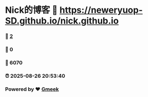 # Nick的博客 :link: https://neweryuop-SD.github.io/nick.github.io 
### :page_facing_up: [2](https://neweryuop-SD.github.io/nick.github.io/tag.html) 
### :speech_balloon: 0 
### :hibiscus: 6070 
### :alarm_clock: 2025-08-26 20:53:40 
### Powered by :heart: [Gmeek](https://github.com/Meekdai/Gmeek)
